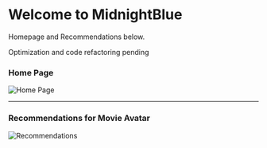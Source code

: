 # Welcome to MidnightBlue


Homepage and Recommendations below.

Optimization and code refactoring pending


### Home Page




![Home  Page](https://github.com/r4hu1s0n7/MidnightBlue/assets/40057302/75f52809-3580-4afd-9d7d-71ebac31681d)


-----------------------------------------------------------------------------------------------------------------------------------




### Recommendations for Movie Avatar 



![Recommendations](https://github.com/r4hu1s0n7/MidnightBlue/assets/40057302/f1397e09-f3a3-49ca-b729-881d69af4a62)
